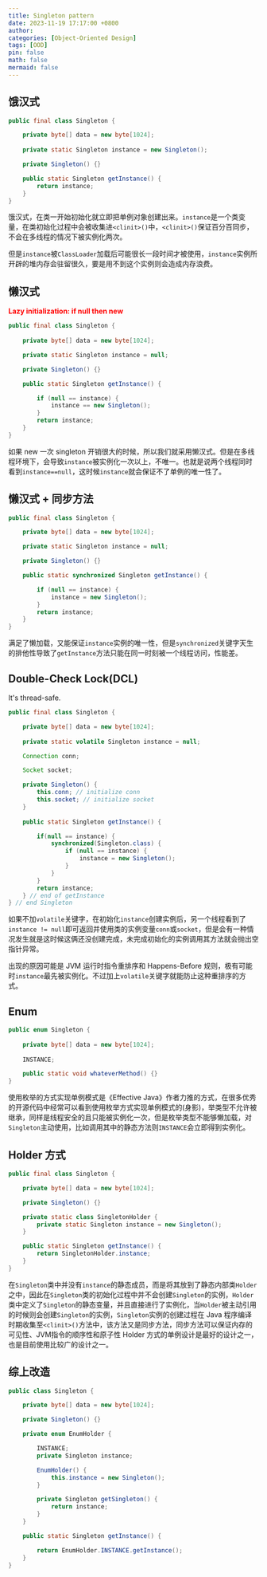 ```yaml
---
title: Singleton pattern
date: 2023-11-19 17:17:00 +0800
author: 
categories: [Object-Oriented Design]
tags: [OOD]
pin: false
math: false
mermaid: false
---
```


## 饿汉式

```java
public final class Singleton {

    private byte[] data = new byte[1024];
    
    private static Singleton instance = new Singleton();

    private Singleton() {}

    public static Singleton getInstance() {
        return instance;
    }
}
```

饿汉式，在类一开始初始化就立即把单例对象创建出来。`instance`是一个类变量，在类初始化过程中会被收集进`<clinit>()`中，`<clinit>()`保证百分百同步，不会在多线程的情况下被实例化两次。

但是`instance`被`ClassLoader`加载后可能很长一段时间才被使用，`instance`实例所开辟的堆内存会驻留很久，要是用不到这个实例则会造成内存浪费。

## 懒汉式

<font color='red' style='font-weight:bold' font-family='Consolas'>Lazy initialization: if null then new</font>

```java
public final class Singleton {
    
    private byte[] data = new byte[1024];

    private static Singleton instance = null;

    private Singleton() {}

    public static Singleton getInstance() {

        if (null == instance) {
            instance == new Singleton();
        }
        return instance;
    }
}
```

如果 new 一次 singleton 开销很大的时候，所以我们就采用懒汉式。但是在多线程环境下，会导致`instance`被实例化一次以上，不唯一。也就是说两个线程同时看到`instance==null`，这时候`instance`就会保证不了单例的唯一性了。

## 懒汉式 + 同步方法

```java
public final class Singleton {

    private byte[] data = new byte[1024];

    private static Singleton instance = null;

    private Singleton() {}

    public static synchronized Singleton getInstance() {

        if (null == instance) {
            instance = new Singleton();
        }
        return instance;
    }
}
```

满足了懒加载，又能保证`instance`实例的唯一性，但是`synchronized`关键字天生的排他性导致了`getInstance`方法只能在同一时刻被一个线程访问，性能差。

## Double-Check Lock(DCL)

It's thread-safe.

```java
public final class Singleton {

    private byte[] data = new byte[1024];
    
    private static volatile Singleton instance = null;

    Connection conn;

    Socket socket;

    private Singleton() {
        this.conn; // initialize conn
        this.socket; // initialize socket
    }
    
    public static Singleton getInstance() {

        if(null == instance) {
            synchronized(Singleton.class) {         
                if (null == instance) { 
                    instance = new Singleton();
                }
            }
        }
        return instance;
    } // end of getInstance
} // end Singleton
```

如果不加`volatile`关键字，在初始化`instance`创建实例后，另一个线程看到了`instance != null`即可返回并使用类的实例变量`conn`或`socket`，但是会有一种情况发生就是这时候这俩还没创建完成，未完成初始化的实例调用其方法就会抛出空指针异常。

出现的原因可能是 JVM 运行时指令重排序和 Happens-Before 规则，极有可能时`instance`最先被实例化。不过加上`volatile`关键字就能防止这种重排序的方式。

## Enum

```java
public enum Singleton {
    
    private byte[] data = new byte[1024];
    
    INSTANCE;

    public static void whateverMethod() {}
}
```

使用枚举的方式实现单例模式是《Effective Java》作者力推的方式，在很多优秀的开源代码中经常可以看到使用枚举方式实现单例模式的(身影)，举类型不允许被继承，同样是线程安全的且只能被实例化一次，但是枚举类型不能够懒加载，对`Singleton`主动使用，比如调用其中的静态方法则`INSTANCE`会立即得到实例化。

## Holder 方式

```java
public final class Singleton {

    private byte[] data = new byte[1024];

    private Singleton() {}

    private static class SingletonHolder {
        private static Singleton instance = new Singleton();
    }

    public static Singleton getInstance() {
        return SingletonHolder.instance;
    }
}
```

在`Singleton`类中并没有`instance`的静态成员，而是将其放到了静态内部类`Holder`之中，因此在`Singleton`类的初始化过程中并不会创建`Singleton`的实例，`Holder`类中定义了`Singleton`的静态变量，并且直接进行了实例化，当`Holder`被主动引用的时候则会创建`Singleton`的实例，`Singleton`实例的创建过程在 Java 程序编译时期收集至`<clinit>()`方法中，该方法又是同步方法，同步方法可以保证内存的可见性、JVM指令的顺序性和原子性 Holder 方式的单例设计是最好的设计之一，也是目前使用比较广的设计之一。

## 综上改造

```java
public class Singleton {

    private byte[] data = new byte[1024];

    private Singleton() {}

    private enum EnumHolder {

        INSTANCE;
        private Singleton instance;

        EnumHolder() {
            this.instance = new Singleton();
        }

        private Singleton getSingleton() {
            return instance;
        }
    }

    public static Singleton getInstance() {

        return EnumHolder.INSTANCE.getInstance();
    }
}
```
